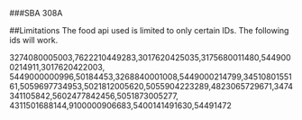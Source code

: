 ###SBA 308A

##Limitations
The food api used is limited to only certain IDs. The following ids will work.

3274080005003,7622210449283,3017620425035,3175680011480,5449000214911,3017620422003, 5449000000996,50184453,3268840001008,5449000214799,3451080155161,5059697734953,5021812005620,5055904223289,4823065729671,3474341105842,5602477842456,5051873005277, 4311501688144,9100000906683,5400141491630,54491472

